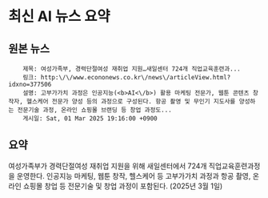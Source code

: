 # 최신 AI 뉴스 요약

## 원본 뉴스
		제목: 여성가족부, 경력단절여성 재취업 지원…새일센터 724개 직업교육훈련과...
		링크: http:\/\/www.econonews.co.kr\/news\/articleView.html?idxno=377506
		설명: 고부가가치 과정은 인공지능(<b>AI<\/b>) 활용 마케팅 전문가, 웹툰 콘텐츠 창작자, 헬스케어 전문가 양성 등의 과정으로 구성된다. 항공 촬영 및 무인기 지도사를 양성하는 전문기술 과정, 온라인 쇼핑몰 브랜딩 등 창업 과정도... 
		게시일: Sat, 01 Mar 2025 19:16:00 +0900


## 요약
여성가족부가 경력단절여성 재취업 지원을 위해 새일센터에서 724개 직업교육훈련과정을 운영한다. 인공지능 마케팅, 웹툰 창작, 헬스케어 등 고부가가치 과정과 항공 촬영, 온라인 쇼핑몰 창업 등 전문기술 및 창업 과정이 포함된다. (2025년 3월 1일)
